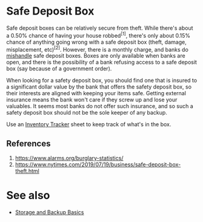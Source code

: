 # Safe Deposit Box

Safe deposit boxes can be relatively secure from theft. While there's about a 0.50% chance of having your house robbed<sup>[1]</sup>, there's only about 0.15% chance of anything going wrong with a safe deposit box (theft, damage, misplacement, etc)<sup>[2]</sup>. However, there is a monthly charge, and banks do [mishandle](https://www.nytimes.com/2019/07/19/business/safe-deposit-box-theft.html) safe deposit boxes. Boxes are only available when banks are open, and there is the possibility of a bank refusing access to a safe deposit box (say because of a government order).

When looking for a safety deposit box, you should find one that is insured to a significant dollar value by the bank that offers the safety deposit box, so their interests are aligned with keeping your items safe. Getting external insurance means the bank won't care if they screw up and lose your valuables. It seems most banks do not offer such insurance, and so such a safety deposit box should not be the sole keeper of any backup.

Use an [Inventory Tracker](Inventory-Tracker.md) sheet to keep track of what's in the box.

## References

1. https://www.alarms.org/burglary-statistics/
2. https://www.nytimes.com/2019/07/19/business/safe-deposit-box-theft.html

# See also

* [Storage and Backup Basics](../misc/storageAndBackupBasics.md)